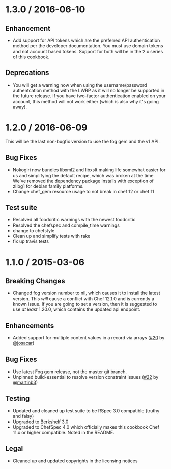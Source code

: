 # 1.3.0 / 2016-06-10

## Enhancement

* Add support for API tokens which are the preferred API authentication method
  per the developer documentation. You must use domain tokens and not account
  based tokens. Support for both will be in the 2.x series of this cookbook.

## Deprecations

* You will get a warning now when using the username/password authentcation
  method with the LWRP as it will no longer be supported in the future release.
  If you have two-factor authentication enabled on your account, this method
  will not work either (which is also why it's going away).

# 1.2.0 / 2016-06-09

This will be the last non-bugfix version to use the fog gem and the v1 API.

## Bug Fixes

* Nokogiri now bundles libxml2 and libxslt making life somewhat easier for us
  and simplifying the default recipe, which was broken at the time. We've
  removed the dependency package installs with exception of zlibg1 for debian
  family platforms.
* Change chef_gem resource usage to not break in chef 12 or chef 11

## Test suite

* Resolved all foodcritic warnings with the newest foodcritic
* Resolved the chefspec and compile\_time warnings
* change to chefstyle
* Clean up and simplify tests with rake
* fix up travis tests

# 1.1.0 / 2015-03-06

## Breaking Changes

* Changed fog version number to nil, which causes it to install the latest
  version. This _will_ cause a conflict with Chef 12.1.0 and is currently
  a known issue. If you are going to set a version, then it is suggested
  to use _at least_ 1.20.0, which contains the updated api endpoint.

## Enhancements

* Added support for multiple content values in a record via arrays
  ([#20][] by [@josacar][])
## Bug Fixes

* Use latest Fog gem release, not the master git branch.
* Unpinned build-essential to resolve version constraint issues
  ([#22][] by [@martinb3][])

## Testing

* Updated and cleaned up test suite to be RSpec 3.0 compatible (truthy and falsy)
* Upgraded to Berkshelf 3.0
* Upgraded to ChefSpec 4.0 which officially makes this cookbook Chef 11.x or higher
  compatible. Noted in the README.

## Legal

* Cleaned up and updated copyrights in the licensing notices

[#22]: https://github.com/aetrion/chef-dnsimple/pull/22
[#20]: https://github.com/aetrion/chef-dnsimple/pull/20
[@martinb3]: https://github.com/martinb3
[@josacar]: https://github.com/josacar
